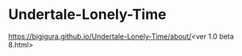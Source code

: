 # Undertale-Lonely-Time
https://bigigura.github.io/Undertale-Lonely-Time/about/<ver 1.0 beta 8.html>
